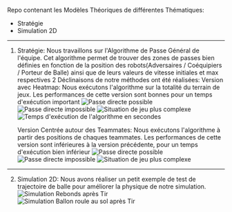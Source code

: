 Repo contenant les Modèles Théoriques de différentes Thématiques:
- Stratégie
- Simulation 2D

---------------------------------
1. Stratégie:
     Nous travaillons sur l'Algorithme de Passe Général de l'équipe. Cet algorithme permet de trouver des zones de passes bien définies
   en fonction de la position des robots(Adversaires / Coéquipiers / Porteur de Balle) ainsi que de leurs valeurs de vitesse initiales et max respectives
   2 Déclinaisons de notre méthodes ont été réalisées:
     Version avec Heatmap:
       Nous exécutons l'algorithme sur la totalité du terrain de jeux. Les performances de cette version sont bonnes pour un temps d'exécution important
   ![Passe directe possible](https://github.com/user-attachments/assets/e6ccca6f-c44f-48e6-8d3e-4581f2426701)
   ![Passe directe impossible](https://github.com/user-attachments/assets/8d368f76-4668-40f1-be90-114d5ed402f2)
   ![Situation de jeu plus complexe](https://github.com/user-attachments/assets/f001e47e-d86e-4868-8b90-e413255d5b6f)
   ![Temps d'exécution de l'algorithme en secondes](https://github.com/user-attachments/assets/e5f5b47f-45ed-4f3a-b224-a38535569ceb)

     Version Centrée autour des Teammates: 
       Nous exécutons l'algorithme à partir des positions de chaques teammates. Les performances de cette version sont inférieures à la version précédente, pour un temps d'exécution bien inférieur
   ![Passe directe possible](https://github.com/user-attachments/assets/f467a9da-edd0-44cf-a35b-61bf6399292c)
   ![Passe directe impossible](https://github.com/user-attachments/assets/1a2f3cb8-ac7c-4eb5-8f83-d0f44854acd8)
   ![Situation de jeu plus complexe](https://github.com/user-attachments/assets/ccfeb9c5-9dce-4fdc-b169-57673d263804)


---------------------------------
2. Simulation 2D:
    Nous avons réaliser un petit exemple de test de trajectoire de balle pour améliorer la physique de notre simulation.
    ![Simulation Rebonds après Tir](https://github.com/user-attachments/assets/fcd63165-6dce-489e-a5ab-9dd2196dc2f5)
    ![Simulation Ballon roule au sol après Tir](https://github.com/user-attachments/assets/aa17821d-5599-4e99-94dd-4db8280bca06)
